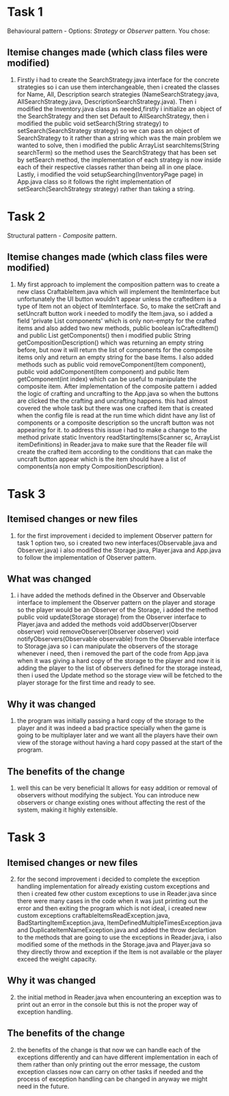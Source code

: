 # Task 1
Behavioural pattern - Options: *Strategy* or *Observer* pattern.
You chose: <Strategy Pattern>

## Itemise changes made (which class files were modified)
1. Firstly i had to create the SearchStrategy.java interface for the concrete strategies so i can use them interchangeable, then i created the classes for Name, All, Description search strategies (NameSearchStrategy.java, AllSearchStrategy.java, DescriptionSearchStrategy.java). Then i modified the Inventory.java class as needed,firstly i initialize an object of the SearchStrategy and then set Default to AllSearchStrategy, then i modified the public void setSearch(String strategy) to setSearch(SearchStrategy strategy) so we can pass an object of SearchStrategy to it rather than a string which was the main problem we wanted to solve, then i modified the  public ArrayList<ItemInterface> searchItems(String searchTerm) so the method uses the SearchStrategy that has been set by setSearch method, the implementation of each strategy is now inside each of their respective classes rather than being all in one place. Lastly, i modified the void setupSearching(InventoryPage page) in App.java class so it follows the right implementation of setSearch(SearchStrategy strategy) rather than taking a string.

# Task 2
Structural pattern - *Composite* pattern.

## Itemise changes made (which class files were modified)
1. My first approach to implement the composition pattern was to create a new class CraftableItem.java which will implement the ItemInterface but unfortunately the UI button wouldn't appear unless the crafteditem is a type of Item not an object of ItemInterface. So, to make the setCraft and setUncraft button work i needed to modify the Item.java, so i added a field 'private List<Item> components' which is only non-empty for the crafted items and also added two new methods, public boolean isCraftedItem() and public List<Item> getComponents() then i modified public String getCompositionDescription() which was returning an empty string before, but now it will return the list of components for the composite items only and return an empty string for the base Items. I also added methods such as public void removeComponent(Item component), public void addComponent(Item component) and public Item getComponent(int index) which can be useful to manipulate the composite item. After implementation of the composite pattern i added the logic of crafting and uncrafting to the App.java so when the buttons are clicked the the crafting and uncrafting happens. this had almost covered the whole task but there was one crafted item that is created when the config file is read at the run time which didnt have any list of components or a composite description so the uncraft button was not appearing for it. to address this issue i had to make a change to the method private static Inventory readStartingItems(Scanner sc, ArrayList<ItemDefinition> itemDefinitions) in Reader.java to make sure that the Reader file will create the crafted item according to the conditions that can make the uncraft button appear which is the item should have a list of components(a non empty CompositionDescription).

# Task 3

## Itemised changes or new files
1. for the first improvement i decided to implement Observer pattern for task 1 option two, so i created two new interfaces(Observable.java and Observer.java) i also modified the Storage.java, Player.java and App.java to follow the implementation of Observer pattern.

## What was changed
1. i have added the methods defined in the Observer and Observable interface to implement the Observer pattern on the player and storage so the player would be an Observer of the Storage, i added the method  public void update(Storage storage) from the Observer interface to Player.java and added the methods void addObserver(Observer observer) void removeObserver(Observer observer) void notifyObservers(Observable observable) from the Observable interface to Storage.java so i can manipulate the observers of the storage whenever i need, then i removed the part of the code from App.java when it was giving a hard copy of the storage to the player and now it is adding the player to the list of observers defined for the storage instead, then i used the Update method so the storage view will be fetched to the player storage for the first time and ready to see.

## Why it was changed
1. the program was initially passing a hard copy of the storage to the player and it was indeed a bad practice specially when the game is going to be multiplayer later and we want all the players have their own view of the storage without having a hard copy passed at the start of the program.

## The benefits of the change
1. well this can be very beneficial It allows for easy addition or removal of observers without modifying the subject. You can introduce new observers or change existing ones without affecting the rest of the system, making it highly extensible.

# Task 3

## Itemised changes or new files
2. for the second improvement i decided to complete the exception handling implementation for already existing custom exceptions and then i created few other custom exceptions to use in Reader.java since there were many cases in the code when it was just printing out the error and then exiting the program which is not ideal, i created new custom exceptions craftableItemsReadException.java, BadStartingItemException.java, ItemDefinedMultipleTimesException.java and DuplicateItemNameException.java and added the throw declartion to the methods that are going to use the exceptions in Reader.java, i also modified some of the methods in the Storage.java and Player.java so they directly throw and exception if the Item is not available or the player exceed the weight capacity.
## Why it was changed
2. the initial method in Reader.java when encountering an exception was to print out an error in the console but this is not the proper way of exception handling.
## The benefits of the change
2. the benefits of the change is that now we can handle each of the exceptions differently and can have different implementation in each of them rather than only printing out the error message, the custom exception classes now can carry on other tasks if needed and the process of exception handling can be changed in anyway we might need in the future.